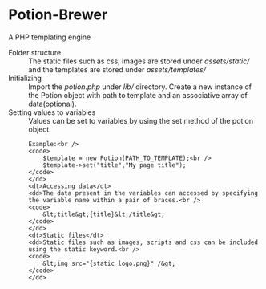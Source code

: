 # Potion-Brewer
A PHP templating engine
<dl>
	<dt>Folder structure</dt>
	<dd>The static files such as css, images are stored under <i>assets/static/</i> and the templates are stored under <i>assets/templates/</i>
	<dt>Initializing</dt>
	<dd>Import the <i>potion.php</i> under <i>lib/</i> directory. Create a new instance of the Potion object with path to template and an associative array of data(optional).</dd>
	<dt>Setting values to variables</dt>
	<dd>Values can be set to variables by using the set method of the potion object. 
	
	Example:<br />
	<code>
		$template = new Potion(PATH_TO_TEMPLATE);<br />
		$template->set("title","My page title");
	</code>
	</dd>
	<dt>Accessing data</dt>
	<dd>The data present in the variables can accessed by specifying the variable name within a pair of braces.<br />
	<code>
		&lt;title&gt;{title}&lt;/title&gt;
	</code>
	</dd>
	<dt>Static files</dt>
	<dd>Static files such as images, scripts and css can be included using the static keyword.<br />
	<code>
		&lt;img src="{static logo.png}" /&gt;
	</code>
	</dd>
</dl>
